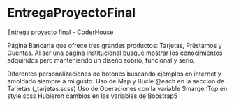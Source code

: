 # EntregaProyectoFinal
Entrega proyecto final - CoderHouse

Página Bancaria que ofrece tres grandes productos: Tarjetas, Préstamos y Cuentas.
Al ser una página institucional busque mostrar los conocimientos adquiridos pero manteniendo un diseño sobrio, funcional y serio.

Diferentes personalizaciones de botones buscando ejemplos en internet y amoldado siempre a mi gusto.
Uso de Map y Bucle @each en la sección de Tarjetas (_tarjetas.scss)
Uso de Operaciones con la variable $margenTop en style.scss
Hubieron cambios en las variables de Boostrap5



